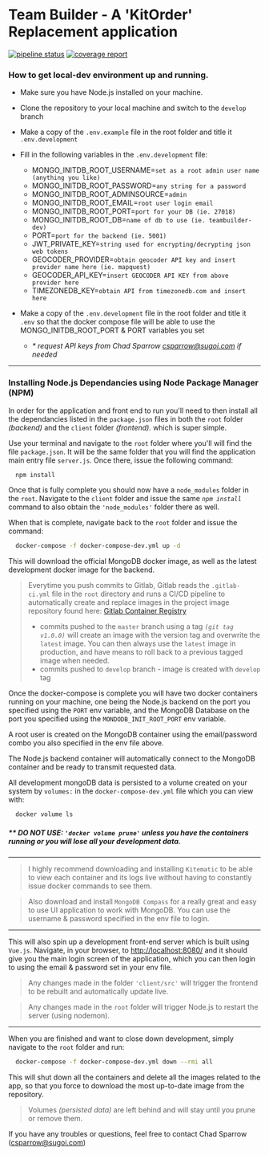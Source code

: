 # Team Builder - A 'KitOrder' Replacement application

[![pipeline status](https://gitlab.com/garneau-dev/sugoi/team-builder/badges/develop/pipeline.svg)](https://gitlab.com/garneau-dev/sugoi/team-builder/commits/develop) [![coverage report](https://gitlab.com/garneau-dev/sugoi/team-builder/badges/develop/coverage.svg)](https://gitlab.com/garneau-dev/sugoi/team-builder/commits/develop)

### How to get local-dev environment up and running.

- Make sure you have Node.js installed on your machine.
- Clone the repository to your local machine and switch to the `develop` branch
- Make a copy of the `.env.example` file in the root folder and title it `.env.development`
- Fill in the following variables in the `.env.development` file:

  - MONGO_INITDB_ROOT_USERNAME=`set as a root admin user name (anything you like)`
  - MONGO_INITDB_ROOT_PASSWORD=`any string for a password`
  - MONGO_INITDB_ROOT_ADMINSOURCE=`admin`
  - MONGO_INITDB_ROOT_EMAIL=`root user login email`
  - MONGO_INITDB_ROOT_PORT=`port for your DB (ie. 27018)`
  - MONGO_INITDB_ROOT_DB=`name of db to use (ie. teambuilder-dev)`
  - PORT=`port for the backend (ie. 5001)`
  - JWT_PRIVATE_KEY=`string used for encrypting/decrypting json web tokens`
  - GEOCODER_PROVIDER=`obtain geocoder API key and insert provider name here (ie. mapquest)`
  - GEOCODER_API_KEY=`insert GEOCODER API KEY from above provider here`
  - TIMEZONEDB_KEY=`obtain API from timezonedb.com and insert here`

- Make a copy of the `.env.development` file in the root folder and title it `.env` so that the docker compose file will be able to use the MONGO_INITDB_ROOT_PORT & PORT variables you set

  - _\* request API keys from Chad Sparrow [csparrow@sugoi.com](mailto:csparrow@sugoi.com) if needed_

---

### Installing Node.js Dependancies using Node Package Manager (NPM)

In order for the application and front end to run you'll need to then install all the dependancies listed in the `package.json` files in both the `root` folder _(backend)_ and the `client` folder _(frontend)._ which is super simple.

Use your terminal and navigate to the `root` folder where you'll will find the file `package.json`. It will be the same folder that you will find the application main entry file `server.js`. Once there, issue the following command:

```bash
  npm install
```

Once that is fully complete you should now have a `node_modules` folder in the `root`. Navigate to the `client` folder and issue the same _`npm install`_ command to also obtain the `'node_modules'` folder there as well.

When that is complete, navigate back to the `root` folder and issue the command:

```bash
  docker-compose -f docker-compose-dev.yml up -d
```

This will download the official MongoDB docker image, as well as the latest development docker image for the backend.

> Everytime you push commits to Gitlab, Gitlab reads the `.gitlab-ci.yml` file in the `root` directory and runs a CI/CD pipeline to automatically create and replace images in the project image repository found here: [Gitlab Container Registry](https://gitlab.com/garneau-dev/sugoi/team-builder/container_registry)
>
> - commits pushed to the `master` branch using a tag _`(git tag v1.0.0)`_ will create an image with the version tag and overwrite the `latest` image. You can then always use the `latest` image in production, and have means to roll back to a previous tagged image when needed.
> - commits pushed to `develop` branch - image is created with `develop` tag

Once the docker-compose is complete you will have two docker containers running on your machine, one being the Node.js backend on the port you specified using the `PORT` env variable, and the MongoDB Database on the port you specified using the `MONDODB_INIT_ROOT_PORT` env variable.

A root user is created on the MongoDB container using the email/password combo you also specified in the env file above.

The Node.js backend container will automatically connect to the MongoDB container and be ready to transmit requested data.

All development mongoDB data is persisted to a volume created on your system by `volumes:` in the `docker-compose-dev.yml` file which you can view with:

```bash
  docker volume ls
```

##### \*\* DO NOT USE: _`'docker volume prune'`_ unless you have the containers running or you will lose all your development data.

---

> I highly recommend downloading and installing `Kitematic` to be able to view each container and its logs live without having to constantly issue docker commands to see them.

> Also download and install `MongoDB Compass` for a really great and easy to use UI application to work with MongoDB. You can use the username & password specified in the env file to login.

---

This will also spin up a development front-end server which is built using `Vue.js`. Navigate, in your browser, to [http://localhost:8080/](http://localhost:8080) and it should give you the main login screen of the application, which you can then login to using the email & password set in your env file.

> Any changes made in the folder `'client/src'` will trigger the frontend to be rebuilt and automatically update live.

> Any changes made in the `root` folder will trigger Node.js to restart the server (using nodemon).

---

When you are finished and want to close down development, simply navigate to the `root` folder and run:

```bash
  docker-compose -f docker-compose-dev.yml down --rmi all
```

This will shut down all the containers and delete all the images related to the app, so that you force to download the most up-to-date image from the repository.

> Volumes _(persisted data)_ are left behind and will stay until you prune or remove them.

If you have any troubles or questions, feel free to contact Chad Sparrow (csparrow@sugoi.com)
